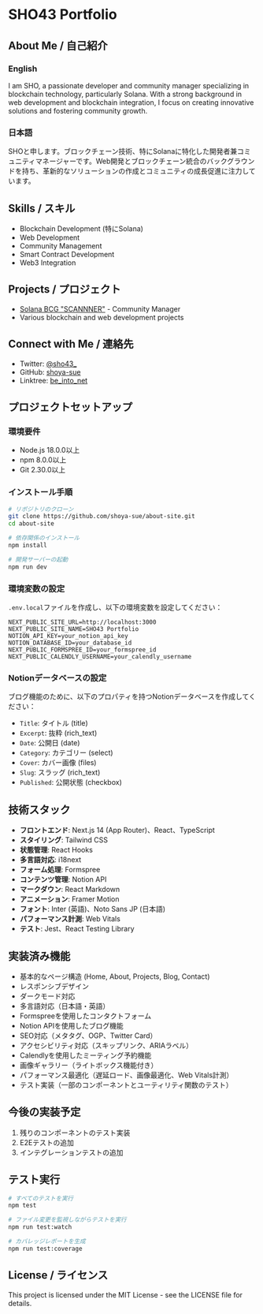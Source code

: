 # SHO43 Portfolio

## About Me / 自己紹介

### English
I am SHO, a passionate developer and community manager specializing in blockchain technology, particularly Solana. With a strong background in web development and blockchain integration, I focus on creating innovative solutions and fostering community growth.

### 日本語
SHOと申します。ブロックチェーン技術、特にSolanaに特化した開発者兼コミュニティマネージャーです。Web開発とブロックチェーン統合のバックグラウンドを持ち、革新的なソリューションの作成とコミュニティの成長促進に注力しています。

## Skills / スキル
- Blockchain Development (特にSolana)
- Web Development
- Community Management
- Smart Contract Development
- Web3 Integration

## Projects / プロジェクト
- [Solana BCG "SCANNNER"](https://linktr.ee/be_into_net) - Community Manager
- Various blockchain and web development projects

## Connect with Me / 連絡先
- Twitter: [@sho43_](https://twitter.com/sho43_)
- GitHub: [shoya-sue](https://github.com/shoya-sue)
- Linktree: [be_into_net](https://linktr.ee/be_into_net)

## プロジェクトセットアップ

### 環境要件
- Node.js 18.0.0以上
- npm 8.0.0以上
- Git 2.30.0以上

### インストール手順
```bash
# リポジトリのクローン
git clone https://github.com/shoya-sue/about-site.git
cd about-site

# 依存関係のインストール
npm install

# 開発サーバーの起動
npm run dev
```

### 環境変数の設定
`.env.local`ファイルを作成し、以下の環境変数を設定してください：
```
NEXT_PUBLIC_SITE_URL=http://localhost:3000
NEXT_PUBLIC_SITE_NAME=SHO43 Portfolio
NOTION_API_KEY=your_notion_api_key
NOTION_DATABASE_ID=your_database_id
NEXT_PUBLIC_FORMSPREE_ID=your_formspree_id
NEXT_PUBLIC_CALENDLY_USERNAME=your_calendly_username
```

### Notionデータベースの設定
ブログ機能のために、以下のプロパティを持つNotionデータベースを作成してください：
- `Title`: タイトル (title)
- `Excerpt`: 抜粋 (rich_text)
- `Date`: 公開日 (date)
- `Category`: カテゴリー (select)
- `Cover`: カバー画像 (files)
- `Slug`: スラッグ (rich_text)
- `Published`: 公開状態 (checkbox)

## 技術スタック
- **フロントエンド**: Next.js 14 (App Router)、React、TypeScript
- **スタイリング**: Tailwind CSS
- **状態管理**: React Hooks
- **多言語対応**: i18next
- **フォーム処理**: Formspree
- **コンテンツ管理**: Notion API
- **マークダウン**: React Markdown
- **アニメーション**: Framer Motion
- **フォント**: Inter (英語)、Noto Sans JP (日本語)
- **パフォーマンス計測**: Web Vitals
- **テスト**: Jest、React Testing Library

## 実装済み機能
- 基本的なページ構造 (Home, About, Projects, Blog, Contact)
- レスポンシブデザイン
- ダークモード対応
- 多言語対応（日本語・英語）
- Formspreeを使用したコンタクトフォーム
- Notion APIを使用したブログ機能
- SEO対応（メタタグ、OGP、Twitter Card）
- アクセシビリティ対応（スキップリンク、ARIAラベル）
- Calendlyを使用したミーティング予約機能
- 画像ギャラリー（ライトボックス機能付き）
- パフォーマンス最適化（遅延ロード、画像最適化、Web Vitals計測）
- テスト実装（一部のコンポーネントとユーティリティ関数のテスト）

## 今後の実装予定
1. 残りのコンポーネントのテスト実装
2. E2Eテストの追加
3. インテグレーションテストの追加

## テスト実行
```bash
# すべてのテストを実行
npm test

# ファイル変更を監視しながらテストを実行
npm run test:watch

# カバレッジレポートを生成
npm run test:coverage
```

## License / ライセンス
This project is licensed under the MIT License - see the LICENSE file for details.
